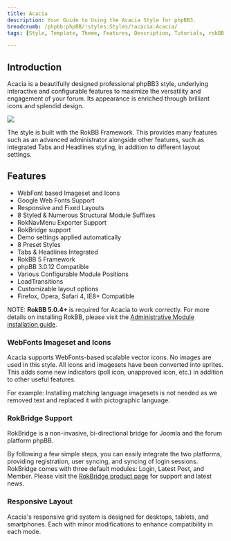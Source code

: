 ```yaml
---
title: Acacia
description: Your Guide to Using the Acacia Style for phpBB3.
breadcrumb: /phpbb:phpBB/!styles:Styles/!acacia:Acacia/
tags: [Style, Template, Theme, Features, Description, Tutorials, rokBB 5]

---
```


Introduction
-----

Acacia is a beautifully designed professional phpBB3 style, underlying interactive and configurable features to maximize the versatility and engagement of your forum. Its appearance is enriched through brilliant icons and splendid design.

![][style]

The style is built with the RokBB Framework. This provides many features such as an advanced administrator alongside other features, such as integrated Tabs and Headlines styling, in addition to different layout settings.

Features
-----

* WebFont based Imageset and Icons
* Google Web Fonts Support
* Responsive and Fixed Layouts
* 8 Styled & Numerous Structural Module Suffixes
* RokNavMenu Exporter Support
* RokBridge support
* Demo settings applied automatically
* 8 Preset Styles
* Tabs & Headlines Integrated
* RokBB 5 Framework
* phpBB 3.0.12 Compatible
* Various Configurable Module Positions
* LoadTransitions
* Customizable layout options
* Firefox, Opera, Safari 4, IE8+ Compatible

NOTE: **RokBB 5.0.4+** is required for Acacia to work correctly. For more details on installing RokBB, please visit the [Administrative Module installation guide][adminguide].

### WebFonts Imageset and Icons

Acacia supports WebFonts-based scalable vector icons. No images are used in this style. All icons and imagesets have been converted into sprites. This adds some new indicators (poll icon, unapproved icon, etc.) in addition to other useful features. 

For example: Installing matching language imagesets is not needed as we removed text and replaced it with pictographic language.

### RokBridge Support

RokBridge is a non-invasive, bi-directional bridge for Joomla and the forum platform phpBB. 

By following a few simple steps, you can easily integrate the two platforms, providing registration, user syncing, and syncing of login sessions. RokBridge comes with three default modules: Login, Latest Post, and Member. Please visit the [RokBridge product page][rokbridge] for support and latest news.

### Responsive Layout

Acacia's responsive grid system is designed for desktops, tablets, and smartphones. Each with minor modifications to enhance compatibility in each mode.

[adminguide]: ../../start/styles.md#installing-administrative-modules
[style]: assets/acacia.jpeg
[rokbridge]: http://www.rockettheme.com/extensions-joomla/rokbridge
